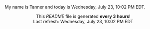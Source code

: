 My name is Tanner and today is Wednesday, July 23, 10:02 PM EDT.

<p align="center">This <i>README</i> file is generated <b>every 3 hours</b>!</br>Last refresh: Wednesday, July 23, 10:02 PM EDT<br /></p>
